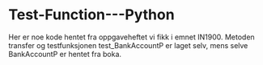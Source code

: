 # Test-Function---Python
Her er noe kode hentet fra oppgaveheftet vi fikk i emnet IN1900. Metoden transfer og testfunksjonen test_BankAccountP er laget selv, mens selve BankAccountP er hentet fra boka.

